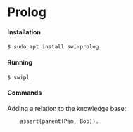 # Prolog


#### Installation

    $ sudo apt install swi-prolog
    
#### Running

    $ swipl

#### Commands

Adding a relation to the knowledge base:

        assert(parent(Pam, Bob)).

